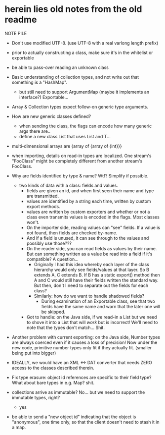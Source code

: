 herein lies old notes from the old readme
=========================================

NOTE PILE

 - Don't use modified UTF-8. (use UTF-8 with a real varlong length prefix)
 - prior to actually constructing a class, make sure it's in the whitelist or exportable
 - be able to pass-over reading an unknown class
 - Basic understanding of collection types, and not write out that something is a "HashMap".
   - but still need to support ArgumentMap (maybe it implements an interface?) Exportable...
 - Array & Collection types expect follow-on generic type arguments.
 - How are new generic classes defined?
   - when sending the class, the flags can encode how many generic args there are..
   - define a new class List<T> that uses List and T...
 - multi-dimensional arrays are {array of {array of {int}}}
 - when importing, details on read-in types are localized. One stream's "FooClass" might
   be completely different from another stream's FooClass.

- Why are fields identified by type & name? Wtf? Simplify if possible.
   - two kinds of data with a class: fields and values.
     - fields are given an id, and when first seen their name and type are transmitted.
     - values are identified by a string each time, written by custom export methods.
     - values are written by custom exporters and whether or not a class even transmits values
       is encoded in the flags. Most classes won't.
     - On the importer side, reading values can "see" fields. If a value is not found,
       then fields are checked by-name.
     - And if a field is unused, it can see through to the values and possibly use those???
     - On the reader side, you can read fields as values by their name. But can something
       written as a value be read into a field if it's compatible? A question...
       - Originally I had this idea whereby each layer of the class hierarchy would
         only see fields/values at that layer.
         So B extends A, C extends B. If B has a static export() method then A and C would
         still have their fields written the standard way. But then, don't I need to separate
         out the fields for each class?
       - Similarly: how do we want to handle shadowed fields?
         - During examination of an Exportable class, see that two fields have the same name
           and warn that the later one will be skipped.
     - Got to handle: on the Java side, if we read-in a List<Integer> but we need to shove
       it into a List<Long> that will *work* but is incorrect! We'll need to note that
       the types don't match... Shit.

 - Another problem with current exporting: on the Java side, Number types are always coerced
   even if it causes a loss of precision! Now under the new code, primitive number types
   only fit if they actually fit. (smaller being put into bigger)

 - IDEALLY, we would have an XML <-> DAT converter that needs ZERO access to the classes
   described therein.

 - Fix type erasure: object id references are specific to their field type?
   What about bare types in e.g. Map? shit.
 - collections arrive as immutable? No... but we need to support the immutable types, right?
   - yes
 - be able to send a "new object id" indicating that the object is "anonymous", one time
   only, so that the client doesn't need to stash it in a map.

